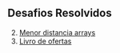 ## Desafios Resolvidos

2. [Menor distancia arrays](Distancia/Distancia.cs)
3. [Livro de ofertas](Program.cs)